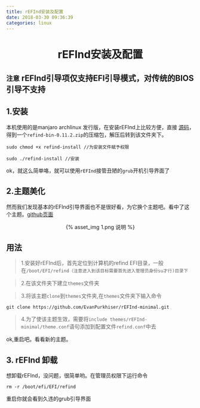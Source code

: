```yaml
---
title: rEFInd安装及配置
date: 2018-03-30 09:36:39
categories: linux
---
```

# <center>rEFInd安装及配置</center>
##  `注意`  rEFInd引导项仅支持EFI引导模式，对传统的BIOS引导不支持
## 1.安装
本机使用的是manjaro archlinux 发行版，在安装rEFInd上比较方便，直接 [源码](https://sourceforge.net/projects/refind/ "这是rEFInd的源码连接")，得到一个`refind-bin-0.11.2.zip`的压缩包，解压后转到该文件夹下。

```
sudo chmod +x refind-install //为安装文件赋予权限
```
```
sudo ./refind-install //安装
```
ok，就这么简单咯，就可以使用`rEFInd`接管丑陋的`grub`开机引导界面了

## 2.主题美化
然而我们发现基本的rEFInd引导界面也不是很好看，为它换个主题吧。看中了这个主题。[github页面](https://github.com/EvanPurkhiser/rEFInd-minimal "这是该主题的github页面")
<center>{% asset_img 1.png 说明 %}</center>

## 用法

> 1.安装好rEFInd后，首先定位到计算机的refind EFI目录，一般在`/boot/EFI/refind（注意进入到该目标需要首先进入管理员身份su才行)目录下`

> 2.在该文件夹下建立`themes`文件夹

> 3.将该主题`clone`到`themes`文件夹,在`themes`文件夹下输入命令
```
git clone https://github.com/EvanPurkhiser/rEFInd-minimal.git
```
> 4.为了使该主题生效，需要将`include themes/rEFInd-minimal/theme.conf`语句添加到配置文件`refind.conf`中去

ok,重启吧。看看新的主题。

## 3. rEFInd 卸载
想卸载rEFInd，没问题，很简单哟。在管理员权限下运行命令
```
rm -r /boot/efi/EFI/refind
```
重启你就会看到久违的grub引导界面
 
